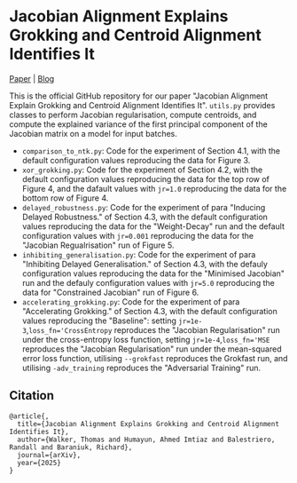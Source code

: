 # Jacobian Alignment Explains Grokking and Centroid Alignment Identifies It

[Paper]() | [Blog](https://thomaswalker1.github.io/blog/centroid_alignment_grokking.html)

This is the official GitHub repository for our paper "Jacobian Alignment Explain Grokking and Centroid Alignment Identifies It". `utils.py` provides classes to perform Jacobian regularisation, compute centroids, and compute the explained variance of the first principal component of the Jacobian matrix on a model for input batches.

- `comparison_to_ntk.py`: Code for the experiment of Section 4.1, with the default configuration values reproducing the data for Figure 3.
- `xor_grokking.py`: Code for the experiment of Section 4.2, with the default configuration values reproducing the data for the top row of Figure 4, and the dafault values with `jr=1.0` reproducing the data for the bottom row of Figure 4.
- `delayed_robustness.py`: Code for the experiment of para "Inducing Delayed Robustness." of Section 4.3, with the default configuration values reproducing the data for the "Weight-Decay" run and the default configuration values with `jr=0.001` reproducing the data for the "Jacobian Regualrisation" run of Figure 5.
- `inhibiting_generalisation.py`: Code for the experiment of para "Inhibiting Delayed Generalisation." of Section 4.3, with the defauly configuration values reproducing the data for the "Minimised Jacobian" run and the defauly configuration values with `jr=5.0` reproducing the data for "Constrained Jacobian" run of Figure 6.
- `accelerating_grokking.py`: Code for the experiment of para "Accelerating Grokking." of Section 4.3, with the default configuration values reproducing the "Baseline": setting `jr=1e-3`,`loss_fn='CrossEntropy` reproduces the "Jacobian Regularisation" run under the cross-entropy loss function, setting `jr=1e-4`,`loss_fn='MSE` reproduces the "Jacobian Regularisation" run under the mean-squared error loss function, utilising `--grokfast` reproduces the Grokfast run, and utilising `-adv_training` reproduces the "Adversarial Training" run.

## Citation

    @article{,
      title={Jacobian Alignment Explains Grokking and Centroid Alignment Identifies It},
      author={Walker, Thomas and Humayun, Ahmed Imtiaz and Balestriero, Randall and Baraniuk, Richard},
      journal={arXiv},
      year={2025}
    }